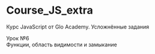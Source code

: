 # Course_JS_extra
Курс JavaScript от Glo Academy. Усложнённые задания

Урок &#8470;6<br>
Функции, область видимости и замыкание
